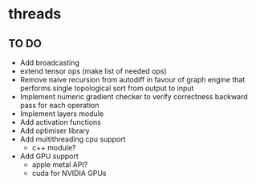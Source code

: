 # threads

## TO DO 
- Add broadcasting
- extend tensor ops (make list of needed ops)
- Remove naive recursion from autodiff in favour of graph engine that performs single topological sort from output to input
- Implement numeric gradient checker to verify correctness backward pass for each operation
- Implement layers module
- Add activation functions
- Add optimiser library
- Add multithreading cpu support
  - c++ module?
- Add GPU support
  - apple metal API?
  - cuda for NVIDIA GPUs